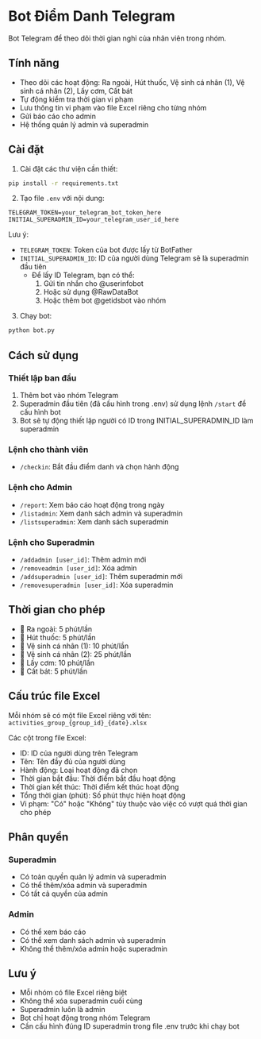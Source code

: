 # Bot Điểm Danh Telegram

Bot Telegram để theo dõi thời gian nghỉ của nhân viên trong nhóm.

## Tính năng

- Theo dõi các hoạt động: Ra ngoài, Hút thuốc, Vệ sinh cá nhân (1), Vệ sinh cá nhân (2), Lấy cơm, Cất bát
- Tự động kiểm tra thời gian vi phạm
- Lưu thông tin vi phạm vào file Excel riêng cho từng nhóm
- Gửi báo cáo cho admin
- Hệ thống quản lý admin và superadmin

## Cài đặt

1. Cài đặt các thư viện cần thiết:
```bash
pip install -r requirements.txt
```

2. Tạo file `.env` với nội dung:
```
TELEGRAM_TOKEN=your_telegram_bot_token_here
INITIAL_SUPERADMIN_ID=your_telegram_user_id_here
```

Lưu ý:
- `TELEGRAM_TOKEN`: Token của bot được lấy từ BotFather
- `INITIAL_SUPERADMIN_ID`: ID của người dùng Telegram sẽ là superadmin đầu tiên
  - Để lấy ID Telegram, bạn có thể:
    1. Gửi tin nhắn cho @userinfobot
    2. Hoặc sử dụng @RawDataBot
    3. Hoặc thêm bot @getidsbot vào nhóm

3. Chạy bot:
```bash
python bot.py
```

## Cách sử dụng

### Thiết lập ban đầu
1. Thêm bot vào nhóm Telegram
2. Superadmin đầu tiên (đã cấu hình trong .env) sử dụng lệnh `/start` để cấu hình bot
3. Bot sẽ tự động thiết lập người có ID trong INITIAL_SUPERADMIN_ID làm superadmin

### Lệnh cho thành viên
- `/checkin`: Bắt đầu điểm danh và chọn hành động

### Lệnh cho Admin
- `/report`: Xem báo cáo hoạt động trong ngày
- `/listadmin`: Xem danh sách admin và superadmin
- `/listsuperadmin`: Xem danh sách superadmin

### Lệnh cho Superadmin
- `/addadmin [user_id]`: Thêm admin mới
- `/removeadmin [user_id]`: Xóa admin
- `/addsuperadmin [user_id]`: Thêm superadmin mới
- `/removesuperadmin [user_id]`: Xóa superadmin

## Thời gian cho phép

- 🚶 Ra ngoài: 5 phút/lần
- 🚬 Hút thuốc: 5 phút/lần
- 🚻 Vệ sinh cá nhân (1): 10 phút/lần
- 🚻 Vệ sinh cá nhân (2): 25 phút/lần
- 🍱 Lấy cơm: 10 phút/lần
- 🧹 Cất bát: 5 phút/lần

## Cấu trúc file Excel

Mỗi nhóm sẽ có một file Excel riêng với tên: `activities_group_{group_id}_{date}.xlsx`

Các cột trong file Excel:
- ID: ID của người dùng trên Telegram
- Tên: Tên đầy đủ của người dùng
- Hành động: Loại hoạt động đã chọn
- Thời gian bắt đầu: Thời điểm bắt đầu hoạt động
- Thời gian kết thúc: Thời điểm kết thúc hoạt động
- Tổng thời gian (phút): Số phút thực hiện hoạt động
- Vi phạm: "Có" hoặc "Không" tùy thuộc vào việc có vượt quá thời gian cho phép

## Phân quyền

### Superadmin
- Có toàn quyền quản lý admin và superadmin
- Có thể thêm/xóa admin và superadmin
- Có tất cả quyền của admin

### Admin
- Có thể xem báo cáo
- Có thể xem danh sách admin và superadmin
- Không thể thêm/xóa admin hoặc superadmin

## Lưu ý
- Mỗi nhóm có file Excel riêng biệt
- Không thể xóa superadmin cuối cùng
- Superadmin luôn là admin
- Bot chỉ hoạt động trong nhóm Telegram
- Cần cấu hình đúng ID superadmin trong file .env trước khi chạy bot 